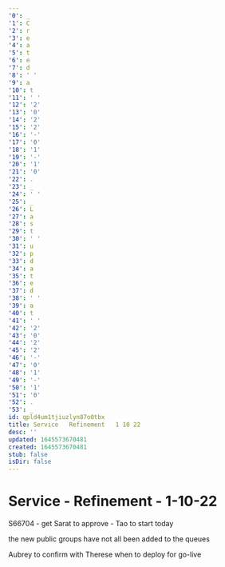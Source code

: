 ```yaml
---
'0': _
'1': C
'2': r
'3': e
'4': a
'5': t
'6': e
'7': d
'8': ' '
'9': a
'10': t
'11': ' '
'12': '2'
'13': '0'
'14': '2'
'15': '2'
'16': '-'
'17': '0'
'18': '1'
'19': '-'
'20': '1'
'21': '0'
'22': .
'23': _
'24': ' '
'25': _
'26': L
'27': a
'28': s
'29': t
'30': ' '
'31': u
'32': p
'33': d
'34': a
'35': t
'36': e
'37': d
'38': ' '
'39': a
'40': t
'41': ' '
'42': '2'
'43': '0'
'44': '2'
'45': '2'
'46': '-'
'47': '0'
'48': '1'
'49': '-'
'50': '1'
'51': '0'
'52': .
'53': _
id: qpld4um1tjiuzlyn87o0tbx
title: Service   Refinement   1 10 22
desc: ''
updated: 1645573670481
created: 1645573670481
stub: false
isDir: false
---
```


# Service - Refinement - 1-10-22


S66704
\- get Sarat to approve
\- Tao to start today

the new public groups have not all been added to the queues

Aubrey to confirm with Therese when to deploy for go-live

